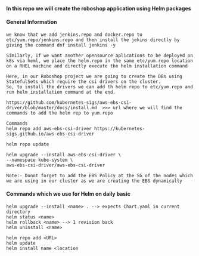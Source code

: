 ####  In this repo we will create the roboshop application using Helm packages


#### General Information

    we know that we add jenkins.repo and docker.repo to etc/yum.repo/jenkins.repo and then install the jekins directly by giving the command dnf install jenkins -y

    Similarly, if we want another opensource aplications to be deployed on k8s via heml, we place the helm.repo in the same etc/yum.repo location on a RHEL machine and directly execute the helm installation command

    Here, in our Roboshop project we are going to create the DBs using StatefulSets which require the csi drivers on the cluster.
    So, to install the drivers we can add th helm repo to etc/yum.repo and run helm installation command at the end.

    https://github.com/kubernetes-sigs/aws-ebs-csi-driver/blob/master/docs/install.md  >>> url where we will find the commands to add the helm rep to yum.repo

    Commands
    helm repo add aws-ebs-csi-driver https://kubernetes-sigs.github.io/aws-ebs-csi-driver

    helm repo update

    helm upgrade --install aws-ebs-csi-driver \
    --namespace kube-system \
    aws-ebs-csi-driver/aws-ebs-csi-driver

    Note:- Donot forget to add the EBS Policy at the SG of the nodes which we are using in our cluster as we are creating the EBS dynamically


#### Commands which we use for Helm on daily basic

    helm upgrade --install <name> . --> expects Chart.yaml in current directory
    helm status <name>
    helm rollback <name> --> 1 revision back
    helm uninstall <name>

    helm repo add <URL>
    helm update
    helm install name <location